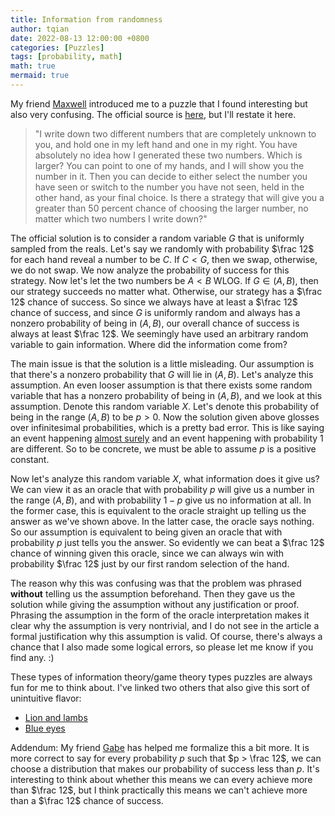 ```yaml
---
title: Information from randomness
author: tqian
date: 2022-08-13 12:00:00 +0800
categories: [Puzzles]
tags: [probability, math]
math: true
mermaid: true
---
```


My friend [Maxwell](https://github.com/mzhang2021) introduced me to a puzzle that I found interesting but also very confusing. The official source is [here](https://www.quantamagazine.org/solution-information-from-randomness-20150722/), but I'll restate it here. 
>"I write down two different numbers that are completely unknown to you, and hold one in my left hand and one in my right. You have absolutely no idea how I generated these two numbers. Which is larger? You can point to one of my hands, and I will show you the number in it. Then you can decide to either select the number you have seen or switch to the number you have not seen, held in the other hand, as your final choice. Is there a strategy that will give you a greater than 50 percent chance of choosing the larger number, no matter which two numbers I write down?"

The official solution is to consider a random variable $G$ that is uniformly sampled from the reals. Let's say we randomly with probability $\frac 12$ for each hand reveal a number to be $C$. If $C < G$, then we swap, otherwise, we do not swap. We now analyze the probability of success for this strategy.  Now let's let the two numbers be $A < B$ WLOG. If $G \in (A, B)$, then our strategy succeeds no matter what. Otherwise, our strategy has a $\frac 12$ chance of success. So since we always have at least a $\frac 12$ chance of success, and since $G$ is uniformly random and always has a nonzero probability of being in  $(A, B)$, our overall chance of success is always at least $\frac 12$. We seemingly have used an arbitrary random variable to gain information. Where did the information come from?

The main issue is that the solution is a little misleading. Our assumption is that there's a nonzero probability that $G$ will lie in $(A, B)$. Let's analyze this assumption. An even looser assumption is that there exists some random variable that has a nonzero probability of being in $(A, B)$, and we look at this assumption. Denote this random variable $X$. Let's denote this probability of being in the range $(A, B)$ to be $p > 0$. Now the solution given above glosses over infinitesimal probabilities, which is a pretty bad error. This is like saying an event happening [almost surely](https://en.wikipedia.org/wiki/Almost_surely) and an event happening with probability $1$ are different. So to be concrete, we must be able to assume $p$ is a positive constant. 

Now let's analyze this random variable $X$, what information does it give us? We can view it as an oracle that with probability $p$ will give us a number in the range $(A, B)$, and with probability $1 - p$ give us no information at all. In the former case, this is equivalent to the oracle straight up telling us the answer as we've shown above. In the latter case, the oracle says nothing. So our assumption is equivalent to being given an oracle that with probability $p$ just tells you the answer. So evidently we can beat a $\frac 12$ chance of winning given this oracle, since we can always win with probability $\frac 12$ just by our first random selection of the hand. 

The reason why this was confusing was that the problem was phrased **without** telling us the assumption beforehand. Then they gave us the solution while giving the assumption without any justification or proof. Phrasing the assumption in the form of the oracle interpretation makes it clear why the assumption is very nontrivial, and I do not see in the article a formal justification why this assumption is valid. Of course, there's always a chance that I also made some logical errors, so please let me know if you find any. :)

These types of information theory/game theory types puzzles are always fun for me to think about. I've linked two others that also give this sort of unintuitive flavor: 

- [Lion and lambs](https://theconversation.com/lions-and-lambs-can-you-solve-this-classic-game-theory-puzzle-81288)
- [Blue eyes](https://theconversation.com/lions-and-lambs-can-you-solve-this-classic-game-theory-puzzle-81288)

Addendum: My friend [Gabe](https://gabrieldwu.github.io/) has helped me formalize this a bit more. It is more correct to say for every probability $p$ such that $p > \frac 12$, we can choose a distribution that makes our probability of success less than $p$. It's interesting to think about whether this means we can every achieve more than $\frac 12$, but I think practically this means we can't achieve more than a $\frac 12$ chance of success. 

